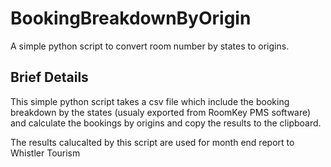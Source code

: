 # BookingBreakdownByOrigin
A simple python script to convert room number by states to origins.

## Brief Details

This simple python script takes a csv file which include the booking breakdown by the states (usualy exported from RoomKey PMS software) and calculate the bookings by origins and copy the results to the clipboard.

The results calucalted by this script are used for month end report to Whistler Tourism
